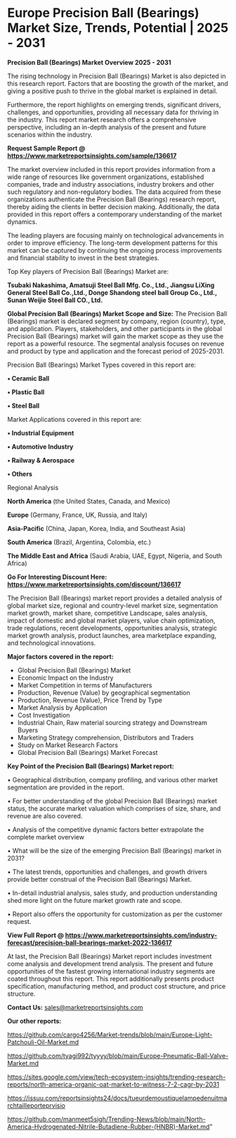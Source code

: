# Europe Precision Ball (Bearings) Market Size, Trends, Potential | 2025 - 2031

<Strong> Precision Ball (Bearings) Market Overview 2025 - 2031</strong>

The rising technology in Precision Ball (Bearings) Market is also depicted in this research report. Factors that are boosting the growth of the market, and giving a positive push to thrive in the global market is explained in detail.

Furthermore, the report highlights on emerging trends, significant drivers, challenges, and opportunities, providing all necessary data for thriving in the industry. This report market research offers a comprehensive perspective, including an in-depth analysis of the present and future scenarios within the industry.

<strong>Request Sample Report @ <a href=https://www.marketreportsinsights.com/sample/136617>https://www.marketreportsinsights.com/sample/136617</a></strong>

The market overview included in this report provides information from a wide range of resources like government organizations, established companies, trade and industry associations, industry brokers and other such regulatory and non-regulatory bodies. The data acquired from these organizations authenticate the Precision Ball (Bearings) research report, thereby aiding the clients in better decision making. Additionally, the data provided in this report offers a contemporary understanding of the market dynamics.

The leading players are focusing mainly on technological advancements in order to improve efficiency. The long-term development patterns for this market can be captured by continuing the ongoing process improvements and financial stability to invest in the best strategies.

Top Key players of Precision Ball (Bearings) Market are:

<strong>Tsubaki Nakashima, Amatsuji Steel Ball Mfg. Co., Ltd., Jiangsu LiXing General Steel Ball Co.,Ltd., Donge Shandong steel ball Group Co., Ltd., Sunan Weijie Steel Ball CO., Ltd.</strong>

<strong><b>Global Precision Ball (Bearings) Market Scope and Size:</b></strong>
The Precision Ball (Bearings) market is declared segment by company, region (country), type, and application. Players, stakeholders, and other participants in the global Precision Ball (Bearings) market will gain the market scope as they use the report as a powerful resource. The segmental analysis focuses on revenue and product by type and application and the forecast period of 2025-2031.

Precision Ball (Bearings) Market Types covered in this report are:

<strong>• Ceramic Ball

• Plastic Ball

• Steel Ball</strong>

Market Applications covered in this report are:

<strong>• Industrial Equipment

• Automotive Industry

• Railway & Aerospace

• Others</strong> 

Regional Analysis

<strong>North America</strong> (the United States, Canada, and Mexico)

<strong>Europe</strong> (Germany, France, UK, Russia, and Italy)

<strong>Asia-Pacific</strong> (China, Japan, Korea, India, and Southeast Asia)

<strong>South America</strong> (Brazil, Argentina, Colombia, etc.)

<strong>The Middle East and Africa</strong> (Saudi Arabia, UAE, Egypt, Nigeria, and South Africa)

<strong>Go For Interesting Discount Here: <a href=https://www.marketreportsinsights.com/discount/136617>https://www.marketreportsinsights.com/discount/136617</a></strong>

The Precision Ball (Bearings) market report provides a detailed analysis of global market size, regional and country-level market size, segmentation market growth, market share, competitive Landscape, sales analysis, impact of domestic and global market players, value chain optimization, trade regulations, recent developments, opportunities analysis, strategic market growth analysis, product launches, area marketplace expanding, and technological innovations.

<strong><b>Major factors covered in the report:</b></strong>
<ul>
  <li>Global Precision Ball (Bearings) Market </li>
  <li>Economic Impact on the Industry</li>
  <li>Market Competition in terms of Manufacturers</li>
  <li>Production, Revenue (Value) by geographical segmentation</li>
  <li>Production, Revenue (Value), Price Trend by Type</li>
  <li>Market Analysis by Application</li>
  <li>Cost Investigation</li>
  <li>Industrial Chain, Raw material sourcing strategy and Downstream Buyers</li>
  <li>Marketing Strategy comprehension, Distributors and Traders</li>
  <li>Study on Market Research Factors</li>
  <li>Global Precision Ball (Bearings) Market Forecast</li>
</ul>

<strong><b>Key Point of the Precision Ball (Bearings) Market report:</b></strong>

• Geographical distribution, company profiling, and various other market segmentation are provided in the report.

• For better understanding of the global Precision Ball (Bearings) market status, the accurate market valuation which comprises of size, share, and revenue are also covered.

• Analysis of the competitive dynamic factors better extrapolate the complete market overview

• What will be the size of the emerging Precision Ball (Bearings) market in 2031?

• The latest trends, opportunities and challenges, and growth drivers provide better construal of the Precision Ball (Bearings) Market.

• In-detail industrial analysis, sales study, and production understanding shed more light on the future market growth rate and scope.

• Report also offers the opportunity for customization as per the customer request.

<strong><b>View Full Report @ <a href=https://www.marketreportsinsights.com/industry-forecast/precision-ball-bearings-market-2022-136617>https://www.marketreportsinsights.com/industry-forecast/precision-ball-bearings-market-2022-136617</a></b></strong>


At last, the Precision Ball (Bearings) Market report includes investment come analysis and development trend analysis. The present and future opportunities of the fastest growing international industry segments are coated throughout this report. This report additionally presents product specification, manufacturing method, and product cost structure, and price structure.

<strong>Contact Us:</strong>
sales@marketreportsinsights.com

<strong>Our other reports:</strong>

<a href=https://github.com/cargo4256/Market-trends/blob/main/Europe-Light-Patchouli-Oil-Market.md>https://github.com/cargo4256/Market-trends/blob/main/Europe-Light-Patchouli-Oil-Market.md</a>

<a href=https://github.com/tyagi992/tyyyy/blob/main/Europe-Pneumatic-Ball-Valve-Market.md>https://github.com/tyagi992/tyyyy/blob/main/Europe-Pneumatic-Ball-Valve-Market.md</a>

<a href=https://sites.google.com/view/tech-ecosystem-insights/trending-research-reports/north-america-organic-oat-market-to-witness-7-2-cagr-by-2031>https://sites.google.com/view/tech-ecosystem-insights/trending-research-reports/north-america-organic-oat-market-to-witness-7-2-cagr-by-2031</a>

<a href=https://issuu.com/reportsinsights24/docs/tueurdemoustiquelampedenuitmarchtailleporteprvisio>https://issuu.com/reportsinsights24/docs/tueurdemoustiquelampedenuitmarchtailleporteprvisio</a>

<a href=https://github.com/manmeet5sigh/Trending-News/blob/main/North-America-Hydrogenated-Nitrile-Butadiene-Rubber-(HNBR)-Market.md>https://github.com/manmeet5sigh/Trending-News/blob/main/North-America-Hydrogenated-Nitrile-Butadiene-Rubber-(HNBR)-Market.md</a>"
